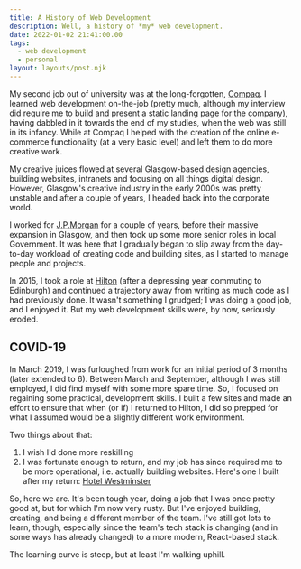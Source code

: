 ```yaml
---
title: A History of Web Development
description: Well, a history of *my* web development.
date: 2022-01-02 21:41:00.00
tags:
  - web development
  - personal
layout: layouts/post.njk
---
```


My second job out of university was at the long-forgotten, [Compaq](https://en.wikipedia.org/wiki/Compaq). I learned web development on-the-job (pretty much, although my interview did require me to build and present a static landing page for the company), having dabbled in it towards the end of my studies, when the web was still in its infancy. While at Compaq I helped with the creation of the online e-commerce functionality (at a very basic level) and left them to do more creative work.

My creative juices flowed at several Glasgow-based design agencies, building websites, intranets and focusing on all things digital design. However, Glasgow's creative industry in the early 2000s was pretty unstable and after a couple of years, I headed back into the corporate world.

I worked for [J.P.Morgan](https://www.jpmorgan.com/global) for a couple of years, before their massive expansion in Glasgow, and then took up some more senior roles in local Government. It was here that I gradually began to slip away from the day-to-day workload of creating code and building sites, as I started to manage people and projects.

In 2015, I took a role at [Hilton](https://www.hilton.com) (after a depressing year commuting to Edinburgh) and continued a trajectory away from writing as much code as I had previously done. It wasn't something I grudged; I was doing a good job, and I enjoyed it. But my web development skills were, by now, seriously eroded.

## COVID-19

In March 2019, I was furloughed from work for an initial period of 3 months (later extended to 6). Between March and September, although I was still employed, I did find myself with some more spare time. So, I focused on regaining some practical, development skills. I built a few sites and made an effort to ensure that when (or if) I returned to Hilton, I did so prepped for what I assumed would be a slightly different work environment.

Two things about that:

1. I wish I'd done more reskilling
2. I was fortunate enough to return, and my job has since required me to be more operational, i.e. actually building websites. Here's one I built after my return: [Hotel Westminster](https://www.hotelwestminster.co.uk)

So, here we are. It's been tough year, doing a job that I was once pretty good at, but for which I'm now very rusty. But I've enjoyed building, creating, and being a different member of the team. I've still got lots to learn, though, especially since the team's tech stack is changing (and in some ways has already changed) to a more modern, React-based stack.

The learning curve is steep, but at least I'm walking uphill.
